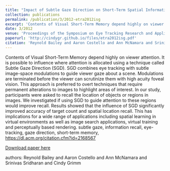 ```yaml
---
title: "Impact of Subtle Gaze Direction on Short-Term Spatial Information Recall"
collection: publications
permalink: /publication/3/2012-etra2012isg
excerpt: 'Contents of Visual Short-Term Memory depend highly on viewer attention. It is possible to influence where attention is allocated using a technique called Subtle Gaze Direction (SGD). SGD combines eye tracking with subtle image-space modulations to guide viewer gaze about a scene. Modulations are terminated before the viewer can scrutinize them with high acuity foveal vision. This approach is preferred to overt techniques that require permanent alterations to images to highlight areas of interest. In our study,  participants were asked to recall the location of objects or regions in images. We investigated if using SGD to guide attention to these regions would improve recall. Results showed that the influence of SGD significantly improved accuracy of target count and spatial location recall. This has implications for a wide range of applications including spatial learning in virtual environments as well as image search applications,  virtual training and perceptually based rendering. subtle gaze,  information recall,  eye-tracking,  gaze direction,  short-term memory, https://dl.acm.org/citation.cfm?id=2168567, '
date: 3/2012
venue: 'Proceedings of the Symposium on Eye Tracking Research and Applications'
paperurl: 'http://cindygr.github.io/files/etra2012isg.pdf'
citation: 'Reynold Bailey and Aaron Costello and Ann McNamara and Srinivas Sridharan and Cindy Grimm '
---
```

Contents of Visual Short-Term Memory depend highly on viewer attention. It is possible to influence where attention is allocated using a technique called Subtle Gaze Direction (SGD). SGD combines eye tracking with subtle image-space modulations to guide viewer gaze about a scene. Modulations are terminated before the viewer can scrutinize them with high acuity foveal vision. This approach is preferred to overt techniques that require permanent alterations to images to highlight areas of interest. In our study,  participants were asked to recall the location of objects or regions in images. We investigated if using SGD to guide attention to these regions would improve recall. Results showed that the influence of SGD significantly improved accuracy of target count and spatial location recall. This has implications for a wide range of applications including spatial learning in virtual environments as well as image search applications,  virtual training and perceptually based rendering. subtle gaze,  information recall,  eye-tracking,  gaze direction,  short-term memory, https://dl.acm.org/citation.cfm?id=2168567

[Download paper here](http://cindygr.github.io/files/etra2012isg.pdf)

authors: Reynold Bailey and Aaron Costello and Ann McNamara and Srinivas Sridharan and Cindy Grimm 